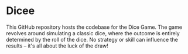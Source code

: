 # Dicee
 This GitHub repository hosts the codebase for the Dice Game. The game revolves around simulating a classic dice, where the outcome is entirely determined by the roll of the dice. No strategy or skill can influence the results – it's all about the luck of the draw!
